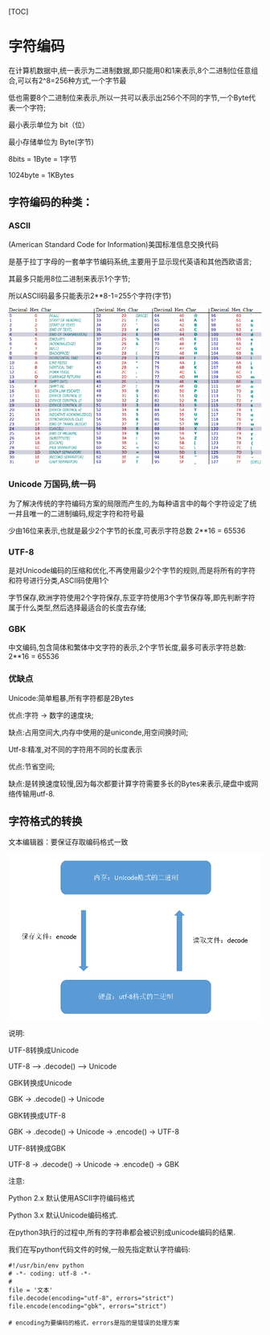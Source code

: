 [TOC]

# 字符编码 

在计算机数据中,统一表示为二进制数据,即只能用0和1来表示,8个二进制位任意组合,可以有2^8=256种方式,一个字节最

低也需要8个二进制位来表示,所以一共可以表示出256个不同的字节,一个Byte代表一个字符;

最小表示单位为 bit（位）

最小存储单位为 Byte(字节)

8bits = 1Byte = 1字节

1024byte = 1KBytes

## 字符编码的种类：

### ASCII

(American Standard Code for Information)美国标准信息交换代码

是基于拉丁字母的一套单字节编码系统,主要用于显示现代英语和其他西欧语言;

其最多只能用8位二进制来表示1个字节;

所以ASCII码最多只能表示2**8-1=255个字符(字节)

![img](Python%E5%AD%97%E7%AC%A6%E7%BC%96%E7%A0%81.assets/8e05fbda-bf96-4208-9980-e2fa3b7c2385.png)

### Unicode 万国码,统一码

为了解决传统的字符编码方案的局限而产生的,为每种语言中的每个字符设定了统一并且唯一的二进制编码,规定字符和符号最

少由16位来表示,也就是最少2个字节的长度,可表示字符总数 2**16 = 65536

### UTF-8

是对Unicode编码的压缩和优化,不再使用最少2个字节的规则,而是将所有的字符和符号进行分类,ASCII码使用1个

字节保存,欧洲字符使用2个字符保存,东亚字符使用3个字节保存等,即先判断字符属于什么类型,然后选择最适合的长度去存储;

### GBK

中文编码,包含简体和繁体中文字符的表示,2个字节长度,最多可表示字符总数: 2**16 = 65536

### 优缺点

Unicode:简单粗暴,所有字符都是2Bytes

优点:字符 -> 数字的速度块;

缺点:占用空间大,内存中使用的是uniconde,用空间换时间;

Utf-8:精准,对不同的字符用不同的长度表示

优点:节省空间;

缺点:是转换速度较慢,因为每次都要计算字符需要多长的Bytes来表示,硬盘中或网络传输用utf-8.

## 字符格式的转换

文本编辑器：要保证存取编码格式一致

![img](Python%E5%AD%97%E7%AC%A6%E7%BC%96%E7%A0%81.assets/22dbe5ec-62ae-485e-8ef4-702c6555d2fc.png)

说明:

UTF-8转换成Unicode

UTF-8 --> .decode() --> Unicode

GBK转换成Unicode

GBK -> .decode() -> Unicode

GBK转换成UTF-8

GBK -> .decode() -> Unicode -> .encode() -> UTF-8

UTF-8转换成GBK

UTF-8 -> .decode() -> Unicode -> .encode() -> GBK

注意:

Python 2.x 默认使用ASCII字符编码格式

Python 3.x 默认Unicode编码格式.

在python3执行的过程中,所有的字符串都会被识别成unicode编码的结果.

我们在写python代码文件的时候,一般先指定默认字符编码:

 

```
#!/usr/bin/env python
# -*- coding: utf-8 -*-
#
file = '文本'
file.decode(encoding="utf-8", errors="strict")
file.encode(encoding="gbk", errors="strict")

# encoding为要编码的格式，errors是指的是错误的处理方案
```

